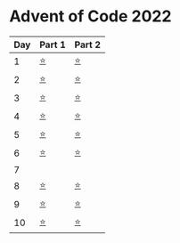 # Advent of Code 2022


| Day | Part 1           | Part 2           |
|-----|------------------|------------------|
| 1   | [:star:](day1/src/main.rs) | [:star:](day1/src/main.rs) |
| 2   | [:star:](day2/src/main.rs) | [:star:](day2/src/main.rs) |
| 3   | [:star:](day3/src/main.rs) | [:star:](day3/src/main.rs) |
| 4   | [:star:](day4/src/main.rs) | [:star:](day4/src/main.rs) |
| 5   | [:star:](day5/src/main.rs) | [:star:](day5/src/main.rs) |
| 6   | [:star:](day6/src/main.rs) | [:star:](day6/src/main.rs) |
| 7   |  |  |
| 8   | [:star:](day8/src/main.rs) | [:star:](day8/src/main.rs) |
| 9   | [:star:](day9/src/main.rs) | [:star:](day9/src/main.rs) |
| 10   | [:star:](day10/src/main.rs) | [:star:](day10/src/main.rs) |
